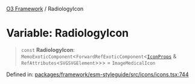 [O3 Framework](../API.md) / RadiologyIcon

# Variable: RadiologyIcon

> `const` **RadiologyIcon**: `MemoExoticComponent`\<`ForwardRefExoticComponent`\<[`IconProps`](../type-aliases/IconProps.md) & `RefAttributes`\<`SVGSVGElement`\>\>\> = `ImageMedicalIcon`

Defined in: [packages/framework/esm-styleguide/src/icons/icons.tsx:744](https://github.com/habeshabro/openmrs-esm-core/blob/main/packages/framework/esm-styleguide/src/icons/icons.tsx#L744)
